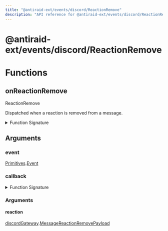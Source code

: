 ```yaml
---
title: "@antiraid-ext/events/discord/ReactionRemove"
description: "API reference for @antiraid-ext/events/discord/ReactionRemove"
---
```


<div id="@antiraid-ext/events/discord/ReactionRemove"></div>

# @antiraid-ext/events/discord/ReactionRemove

<div id="Functions"></div>

# Functions

<div id="onReactionRemove"></div>

## onReactionRemove

ReactionRemove



Dispatched when a reaction is removed from a message.

<details>
<summary>Function Signature</summary>

```luau
--- ReactionRemove
---
--- Dispatched when a reaction is removed from a message.
function onReactionRemove(event: Primitives.Event, callback: (reaction: discordGateway.MessageReactionRemovePayload) -> ()) end
```

</details>

<div id="Arguments"></div>

## Arguments

<div id="event"></div>

### event

[Primitives](#module.Primitives).[Event](#Event)



<div id="callback"></div>

### callback

<details>
<summary>Function Signature</summary>

```luau
callback: (reaction: discordGateway.MessageReactionRemovePayload) -> ()
```

</details>

<div id="Arguments"></div>

### Arguments

<div id="reaction"></div>

#### reaction

[discordGateway](#module.discordGateway).[MessageReactionRemovePayload](#MessageReactionRemovePayload)



